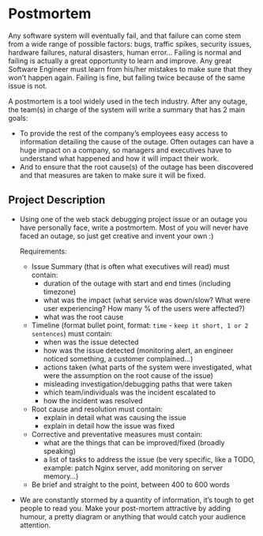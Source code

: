 # Postmortem

Any software system will eventually fail, and that failure can come stem from a wide range of possible factors:
bugs, traffic spikes, security issues, hardware failures, natural disasters, human error… Failing is normal and
failing is actually a great opportunity to learn and improve. Any great Software Engineer must learn from his/her
mistakes to make sure that they won’t happen again. Failing is fine, but failing twice because of the same issue is not.

A postmortem is a tool widely used in the tech industry. After any outage, the team(s) in charge of the system will write a summary that has 2 main goals:

- To provide the rest of the company’s employees easy access to information detailing the cause of the outage. Often outages can have a huge impact on a company,
  so managers and executives have to understand what happened and how it will impact their work.
- And to ensure that the root cause(s) of the outage has been discovered and that measures are taken to make sure it will be fixed.

## Project Description
* Using one of the web stack debugging project issue or an outage you have personally face, write a postmortem. Most of you will never have faced an outage, so just get creative and invent your own :)

	Requirements:
	- Issue Summary (that is often what executives will read) must contain:
		- duration of the outage with start and end times (including timezone)
		- what was the impact (what service was down/slow? What were user experiencing? How many % of the users were affected?)
		- what was the root cause
	- Timeline (format bullet point, format: `time` - `keep it short, 1 or 2 sentences`) must contain:
		- when was the issue detected
		- how was the issue detected (monitoring alert, an engineer noticed something, a customer complained…)
		- actions taken (what parts of the system were investigated, what were the assumption on the root cause of the issue)
		- misleading investigation/debugging paths that were taken
		- which team/individuals was the incident escalated to
		- how the incident was resolved
	- Root cause and resolution must contain:
		- explain in detail what was causing the issue
		- explain in detail how the issue was fixed
	- Corrective and preventative measures must contain:
		- what are the things that can be improved/fixed (broadly speaking)
		- a list of tasks to address the issue (be very specific, like a TODO, example: patch Nginx server, add monitoring on server memory…)
	- Be brief and straight to the point, between 400 to 600 words

* We are constantly stormed by a quantity of information, it’s tough to get people to read you.
	Make your post-mortem attractive by adding humour, a pretty diagram or anything that would catch your audience attention.
